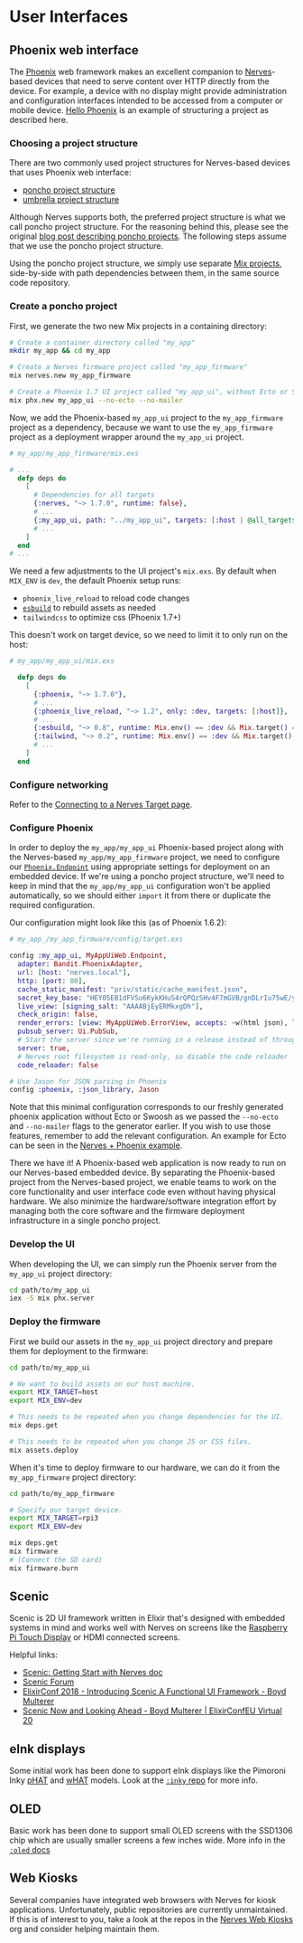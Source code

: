 # User Interfaces

## Phoenix web interface

The [Phoenix] web framework makes an excellent companion to [Nerves]-based devices
that need to serve content over HTTP directly from the device. For example, a
device with no display might provide administration and configuration
interfaces intended to be accessed from a computer or mobile device.
[Hello Phoenix] is an example of structuring a project as described here.

[Nerves]: https://www.nerves-project.org/
[Phoenix]: http://www.phoenixframework.org/
[Hello Phoenix]: https://github.com/nerves-project/nerves_examples/tree/main/hello_phoenix

### Choosing a project structure

There are two commonly used project structures for Nerves-based devices that uses
Phoenix web interface:

- [poncho project structure]
- [umbrella project structure]

Although Nerves supports both, the preferred project structure is what we call
poncho project structure. For the reasoning behind this, please see the original
[blog post describing poncho projects]. The following steps assume that we use
the poncho project structure.

Using the poncho project structure, we simply use separate [Mix projects],
side-by-side with path dependencies between them, in the same source code repository.

[blog post describing poncho projects]: https://embedded-elixir.com/post/2017-05-19-poncho-projects/
[poncho project structure]: http://embedded-elixir.com/post/2017-05-19-poncho-projects/
[umbrella project structure]: https://elixir-lang.org/getting-started/mix-otp/dependencies-and-umbrella-projects.html
[Mix projects]: https://hexdocs.pm/mix/Mix.html

### Create a poncho project

First, we generate the two new Mix projects in a containing directory:

```bash
# Create a container directory called "my_app"
mkdir my_app && cd my_app

# Create a Nerves firmware project called "my_app_firmware"
mix nerves.new my_app_firmware

# Create a Phoenix 1.7 UI project called "my_app_ui", without Ecto or Swoosh Mailer
mix phx.new my_app_ui --no-ecto --no-mailer
```

Now, we add the Phoenix-based `my_app_ui` project to the `my_app_firmware`
project as a dependency, because we want to use the `my_app_firmware` project
as a deployment wrapper around the `my_app_ui` project.

```elixir
# my_app/my_app_firmware/mix.exs

# ...
  defp deps do
    [
      # Dependencies for all targets
      {:nerves, "~> 1.7.0", runtime: false},
      # ...
      {:my_app_ui, path: "../my_app_ui", targets: [:host | @all_targets], env: Mix.env()},
      # ...
    ]
  end
# ...
```

We need a few adjustments to the UI project's `mix.exs`.  By default when `MIX_ENV`
is `dev`, the default Phoenix setup runs:
- `phoenix_live_reload` to reload code changes
- [`esbuild`] to rebuild assets as needed
- `tailwindcss` to optimize css (Phoenix 1.7+)

This doesn't work on target device, so we need to limit it to only run on the
host:

```elixir
# my_app/my_app_ui/mix.exs

  defp deps do
    [
      {:phoenix, "~> 1.7.0"},
      # ...
      {:phoenix_live_reload, "~> 1.2", only: :dev, targets: [:host]},
      # ...
      {:esbuild, "~> 0.8", runtime: Mix.env() == :dev && Mix.target() == :host},
      {:tailwind, "~> 0.2", runtime: Mix.env() == :dev && Mix.target() == :host},
      # ...
    ]
  end
```

[`esbuild`]: https://hexdocs.pm/esbuild/Esbuild.html

### Configure networking

Refer to the [Connecting to a Nerves Target page](connecting-to-a-nerves-target.html).

### Configure Phoenix

In order to deploy the `my_app/my_app_ui` Phoenix-based project along with the
Nerves-based `my_app/my_app_firmware` project, we need to configure our [`Phoenix.Endpoint`]
using appropriate settings for deployment on an embedded device. If
we're using a poncho project structure, we'll need to keep in mind that the
`my_app/my_app_ui` configuration won't be applied automatically, so we should either
`import` it from there or duplicate the required configuration.

Our configuration might look like this (as of Phoenix 1.6.2):

```elixir
# my_app_/my_app_firmware/config/target.exs

config :my_app_ui, MyAppUiWeb.Endpoint,
  adapter: Bandit.PhoenixAdapter, 
  url: [host: "nerves.local"],
  http: [port: 80],
  cache_static_manifest: "priv/static/cache_manifest.json",
  secret_key_base: "HEY05EB1dFVSu6KykKHuS4rQPQzSHv4F7mGVB/gnDLrIu75wE/ytBXy2TaL3A6RA",
  live_view: [signing_salt: "AAAABjEyERMkxgDh"],
  check_origin: false,
  render_errors: [view: MyAppUiWeb.ErrorView, accepts: ~w(html json), layout: false],
  pubsub_server: Ui.PubSub,
  # Start the server since we're running in a release instead of through `mix`
  server: true,
  # Nerves root filesystem is read-only, so disable the code reloader
  code_reloader: false

# Use Jason for JSON parsing in Phoenix
config :phoenix, :json_library, Jason
```

Note that this minimal configuration corresponds to our freshly generated
phoenix application without Ecto or Swoosh as we passed the `--no-ecto` and
`--no-mailer` flags to the generator earlier. If you wish to use those features,
remember to add the relevant configuration. An example for Ecto can be seen
in the [Nerves + Phoenix example](https://github.com/nerves-project/nerves_examples/blob/1da4597bee5d9f26c643cb32523fc70e136d1e2b/hello_phoenix/firmware/config/target.exs#L17).

There we have it! A Phoenix-based web application is now ready to run on our
Nerves-based embedded device. By separating the Phoenix-based project from the
Nerves-based project, we enable teams to work on the core functionality and
user interface code even without having physical hardware. We also minimize the
hardware/software integration effort by managing both the core software and the
firmware deployment infrastructure in a single poncho project.

[`Phoenix.Endpoint`]: https://hexdocs.pm/phoenix/Phoenix.Endpoint.html

### Develop the UI

When developing the UI, we can simply run the Phoenix server from the
`my_app_ui` project directory:

```bash
cd path/to/my_app_ui
iex -S mix phx.server
```

### Deploy the firmware

First we build our assets in the `my_app_ui` project directory and prepare them
for deployment to the firmware:

```bash
cd path/to/my_app_ui

# We want to build assets on our host machine.
export MIX_TARGET=host
export MIX_ENV=dev

# This needs to be repeated when you change dependencies for the UI.
mix deps.get

# This needs to be repeated when you change JS or CSS files.
mix assets.deploy
```

When it's time to deploy firmware to our hardware, we can do it from the
`my_app_firmware` project directory:

```bash
cd path/to/my_app_firmware

# Specify our target device.
export MIX_TARGET=rpi3
export MIX_ENV=dev

mix deps.get
mix firmware
# (Connect the SD card)
mix firmware.burn
```

## Scenic

Scenic is 2D UI framework written in Elixir that's designed with
embedded systems in mind and works well with Nerves on screens like the
[Raspberry Pi Touch Display](https://www.raspberrypi.com/products/raspberry-pi-touch-display/)
or HDMI connected screens.

Helpful links:
* [Scenic: Getting Start with Nerves doc](https://hexdocs.pm/scenic/getting_started_nerves.html)
* [Scenic Forum](https://elixirforum.com/c/elixir-framework-forums/scenic-forum/107)
* [ElixirConf 2018 - Introducing Scenic A Functional UI Framework - Boyd Multerer](https://www.youtube.com/watch?v=1QNxLNMq3Uw)
* [Scenic Now and Looking Ahead - Boyd Multerer | ElixirConfEU Virtual 20](https://www.youtube.com/watch?v=tej-SyhZrqk)

## eInk displays

Some initial work has been done to support eInk displays like the Pimoroni Inky
[pHAT](https://shop.pimoroni.com/products/inky-phat) and
[wHAT](https://shop.pimoroni.com/products/inky-what) models. Look at the
[`:inky` repo](https://github.com/pappersverk/inky) for more info.

## OLED

Basic work has been done to support small OLED screens with the SSD1306 chip which
are usually smaller screens a few inches wide. More info in the [`:oled` docs](https://hexdocs.pm/oled)

## Web Kiosks

Several companies have integrated web browsers with Nerves for kiosk applications.
Unfortunately, public repositories are currently unmaintained. If this is of interest to
you, take a look at the repos in the [Nerves Web Kiosks](https://github.com/nerves-web-kiosk)
org and consider helping maintain them.

